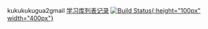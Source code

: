 kukukukugua2gmail
[学习库列表记录](./learn.md)
[![Build Status](https://github.com/javaeryang/douyin/blob/master/ScreenShot/d1.jpg?raw=true){:height="100px" width="400px"}](https://www.baidu.com)